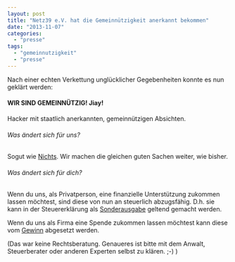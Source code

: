 ```yaml
---
layout: post
title: "Netz39 e.V. hat die Gemeinnützigkeit anerkannt bekommen"
date: "2013-11-07"
categories: 
  - "presse"
tags: 
  - "gemeinnutzigkeit"
  - "presse"
---
```


Nach einer echten Verkettung unglücklicher Gegebenheiten konnte es nun geklärt werden:

#### WIR SIND GEMEINNÜTZIG! Jiay!

Hacker mit staatlich anerkannten, gemeinnützigen Absichten.

###### Was ändert sich für uns?

Sogut wie [Nichts](http://dejure.org/gesetze/AO/63.html "Nichts"). Wir machen die gleichen guten Sachen weiter, wie bisher.

###### Was ändert sich für dich?

Wenn du uns, als Privatperson, eine finanzielle Unterstützung zukommen lassen möchtest, sind diese von nun an steuerlich abzugsfähig. D.h. sie kann in der Steuererklärung als [Sonderausgabe](http://dejure.org/gesetze/EStG/10b.html "Sonderausgabe") geltend gemacht werden.

Wenn du uns als Firma eine Spende zukommen lassen möchtest kann diese vom [Gewinn](http://dejure.org/gesetze/GewStG/9.html "Gewinn") abgesetzt werden.

(Das war keine Rechtsberatung. Genaueres ist bitte mit dem Anwalt, Steuerberater oder anderen Experten selbst zu klären. ;-) )

